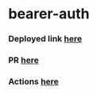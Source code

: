 # bearer-auth

### Deployed link [here](https://bearer-auth-z0gu.onrender.com/)

### PR [here](https://github.com/saleh2001k/bearer-auth/pull/4)

### Actions [here](https://github.com/saleh2001k/bearer-auth/actions)
